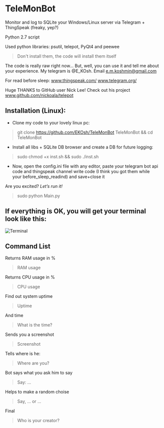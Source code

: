 ﻿# TeleMonBot
Monitor and log to SQLite your Windows/Linux server via Telegram + ThingSpeak (freaky, yep?)

Python 2.7 script

Used python libraries: psutil, telepot, PyQt4 and peewee
> Don't install them, the code will install them itself

The code is really raw right now... But, well, you can use it and tell me about your experience. My telegram is @E_KOsh. Email e.m.koshmin@gmail.com

For read before sleep: www.thingspeak.com/ www.telegram.org/ 

Huge THANKS to GitHub user Nick Lee! Check out his project www.github.com/nickoala/telepot


## Installation (Linux):

- Clone my code to your lovely linux pc:

> git clone https://github.com/EKOsh/TeleMonBot TeleMonBot && cd TeleMonBot

- Install all libs + SQLite DB browser and create a DB for future logging:

> sudo chmod +x inst.sh && sudo ./inst.sh

- Now, open the config.ini file with any editor, paste your telegram bot api code and thingspeak channel write code (I think you got them while your before_sleep_readind) and save+close it

Are you excited? *Let’s run it!*

> sudo python Main.py

## If everything is OK, you will get your terminal look like this:

![Terminal](https://github.com/EKOsh/TeleMonBot/blob/master/terminal.png)

## Command List

Returns RAM usage in %
> RAM usage

Returns CPU usage in %
> CPU usage

Find out system uptime
> Uptime

And time
> What is the time?

Sends you a screenshot
> Screenshot

Tells where is he:
> Where are you?

Bot says what you ask him to say
> Say: ...

Helps to make a random choise
> Say, ... or ...

Final
> Who is your creator?
